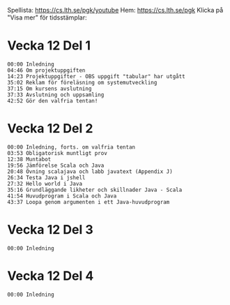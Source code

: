Spellista: https://cs.lth.se/pgk/youtube 
Hem: https://cs.lth.se/pgk
Klicka på "Visa mer" för tidsstämplar:

# Vecka 12 Del 1
```
00:00 Inledning
04:46 Om projektuppgiften
14:23 Projektuppgifter - OBS uppgift "tabular" har utgått
35:02 Reklam för föreläsning om systemutveckling
37:15 Om kursens avslutning
37:33 Avslutning och uppsamling
42:52 Gör den valfria tentan!
```

# Vecka 12 Del 2
```
00:00 Inledning, forts. om valfria tentan
03:53 Obligatorisk muntligt prov
12:38 Muntabot
19:56 Jämförelse Scala och Java
20:48 Övning scalajava och labb javatext (Appendix J)
26:34 Testa Java i jshell
27:32 Hello world i Java
35:16 Grundläggande likheter och skillnader Java - Scala
41:54 Huvudprogram i Scala och Java
43:37 Loopa genom argumenten i ett Java-huvudprogram
```

# Vecka 12 Del 3
```
00:00 Inledning
```

# Vecka 12 Del 4
```
00:00 Inledning
```

